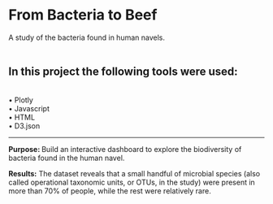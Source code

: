 # From Bacteria to Beef
A study of the bacteria found in human navels.
<BR><BR>
<h2>In this project the following tools were used:</h2>
<BR>
• Plotly
 <BR>
• Javascript
<BR>
• HTML
<BR>
• D3.json
  <HR>
    
<b>Purpose: </b>
 Build an interactive dashboard to explore the biodiversity of bacteria found in the human navel. 

<b>Results:</b>
   The dataset reveals that a small handful of microbial species (also called operational taxonomic units, or OTUs, in the study) were present in more than 70% of people, while the rest were relatively rare.

